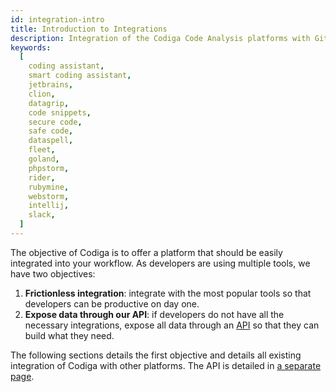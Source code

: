 ```yaml
---
id: integration-intro
title: Introduction to Integrations
description: Integration of the Codiga Code Analysis platforms with GitHub, GitLab, Bitbucket, Slack and more developer tools.
keywords:
  [
    coding assistant,
    smart coding assistant,
    jetbrains,
    clion,
    datagrip,
    code snippets,
    secure code,
    safe code,
    dataspell,
    fleet,
    goland,
    phpstorm,
    rider,
    rubymine,
    webstorm,
    intellij,
    slack,
  ]
---
```


The objective of Codiga is to offer a platform that should be easily integrated into your workflow.
As developers are using multiple tools, we have two objectives:

1.  **Frictionless integration**: integrate with the most popular tools so that developers can be productive on day one.
2.  **Expose data through our API**: if developers do not have all the necessary integrations, expose all data through an [API](api.md) so that they can build what they need.

The following sections details the first objective and details all existing integration of Codiga
with other platforms. The API is detailed in [a separate page](api.md).
